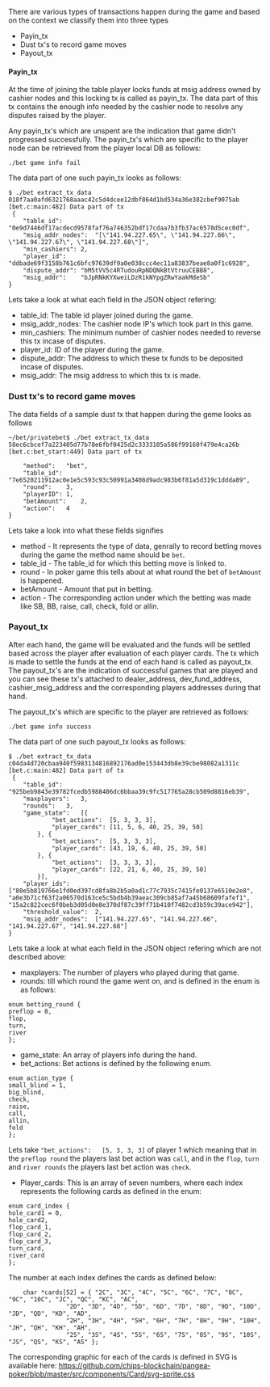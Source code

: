 There are various types of transactions happen during the game and based on the context we classify them into three types
* Payin_tx
* Dust tx's to record game moves
* Payout_tx

#### Payin_tx
At the time of joining the table player locks funds at msig address owned by cashier nodes and this locking tx is called as payin_tx. The data part of this tx contains the enough info needed by the cashier node to resolve any disputes raised by the player.

Any payin_tx's which are unspent are the indication that game didn't progressed successfully. The payin_tx's which are specific to the player node can be retrieved from the player local DB as follows:
```
./bet game info fail
```
The data part of one such payin_tx looks as follows:
```
$ ./bet extract_tx_data 018f7aa0afd6321768aaac42c5d4dcee12dbf864d1bd534a36e382cbef9075ab
[bet.c:main:482] Data part of tx 
 {
	"table_id":	"0e9d7446df17acdecd9578faf76a746352bdf17cdaa7b3fb37ac6578d5cec0df",
	"msig_addr_nodes":	"[\"141.94.227.65\", \"141.94.227.66\", \"141.94.227.67\", \"141.94.227.68\"]",
	"min_cashiers":	2,
	"player_id":	"ddbade69f3158b761c6bfc97639df9a0e038ccc4ec11a83837beae8a0f1c6928",
	"dispute_addr":	"bM5tVV5c4RTudouRpNDQNkBtVtruuCEBB8",
	"msig_addr":	"bJpRNkKYXweiLDzR1kNYpgZRwYaakMdeSb"
}
```
Lets take a look at what each field in the JSON object refering:
* table_id: The table id player joined during the game.
* msig_addr_nodes: The cashier node IP's which took part in this game.
* min_cashiers: The minimum number of cashier nodes needed to reverse this tx incase of disputes.
* player_id: ID of the player during the game.
* dispute_addr: The address to which these tx funds to be deposited incase of disputes.
* msig_addr: The msig address to which this tx is made.

### Dust tx's to record game moves
The data fields of a sample dust tx that happen during the geme looks as follows
```
~/bet/privatebet$ ./bet extract_tx_data 58ec6cbcef7a223405d77b78e6fbf0425d2c3333105a586f99160f479e4ca26b
[bet.c:bet_start:449] Data part of tx 
 
	"method":	"bet",
	"table_id":	"7e6520211912ac0e1e5c593c93c50991a3408d9adc983b6f81a5d319c1ddda89",
	"round":	3,
	"playerID":	1,
	"betAmount":	2,
	"action":	4
}
```
Lets take a look into what these fields signifies
* method - It represents the type of data, genrally to record betting moves during the game the method name should be `bet`.
* table_id - The table_id for which this betting move is linked to.
* round - In poker game this tells about at what round the bet of `betAmount` is happened.
* betAmount - Amount that put in betting.
* action - The corresponding action under which the betting was made like SB, BB, raise, call, check, fold or allin.

### Payout_tx
After each hand, the game will be evaluated and the funds will be settled based across the player after evaluation of each player cards. The tx which is made to settle the funds at the end of each hand is called as payout_tx.
The payout_tx's are the indication of successful games that are played and you can see these tx's attached to dealer_address, dev_fund_address, cashier_msig_address and the corresponding players addresses during that hand.

The payout_tx's which are specific to the player are retrieved as follows:
```
./bet game info success
```
The data part of one such payout_tx looks as follows:
```
$ ./bet extract_tx_data c04da4d720cbaa940f5983134816892176ad0e153443db8e39cbe98082a1311c
[bet.c:main:482] Data part of tx 
 {
	"table_id":	"925beb9843e39782fcedb5988406dc6bbaa39c9fc517765a28cb509d8816eb39",
	"maxplayers":	3,
	"rounds":	3,
	"game_state":	[{
			"bet_actions":	[5, 3, 3, 3],
			"player_cards":	[11, 5, 6, 40, 25, 39, 50]
		}, {
			"bet_actions":	[5, 3, 3, 3],
			"player_cards":	[43, 19, 6, 40, 25, 39, 50]
		}, {
			"bet_actions":	[3, 3, 3, 3],
			"player_cards":	[22, 21, 6, 40, 25, 39, 50]
		}],
	"player_ids":	["80e5b819766e1fd0ed397cd8fa8b2b5a0ad1c77c7935c7415fe0137e6510e2e8", "a0e3b71cf63f2a06570d163ce5c5bdb4b39aeac309cb85af7a45b68609fafef1", "15a2c822cec6f0beb3d05d0e8e370df87c39ff71b410f7482cd3b59c39ace942"],
	"threshold_value":	2,
	"msig_addr_nodes":	["141.94.227.65", "141.94.227.66", "141.94.227.67", "141.94.227.68"]
}
```
Lets take a look at what each field in the JSON object refering which are not described above:
* maxplayers: The number of players who played during that game.
* rounds: till which round the game went on, and is defined in the enum is as follows:
```
enum betting_round { 
preflop = 0, 
flop, 
turn, 
river
};
```
* game_state: An array of players info during the hand.
* bet_actions: Bet actions is defined by the following enum.
```
enum action_type { 
small_blind = 1, 
big_blind, 
check, 
raise, 
call, 
allin, 
fold 
};
```
Lets take `"bet_actions":	[5, 3, 3, 3]`  of player 1 which meaning that in the `preflop round` the players last bet action was `call`, and in the `flop`, `turn` and `river rounds` the players last bet action was `check`.

* Player_cards: This is an array of seven numbers, where each index represents the following cards as defined in the enum:
```
enum card_index { 
hole_card1 = 0, 
hole_card2, 
flop_card_1, 
flop_card_2, 
flop_card_3, 
turn_card, 
river_card 
};
```
The number at each index defines the cards as defined below:
```
	char *cards[52] = { "2C", "3C", "4C", "5C", "6C", "7C", "8C", "9C", "10C", "JC", "QC", "KC", "AC",
			    "2D", "3D", "4D", "5D", "6D", "7D", "8D", "9D", "10D", "JD", "QD", "KD", "AD",
			    "2H", "3H", "4H", "5H", "6H", "7H", "8H", "9H", "10H", "JH", "QH", "KH", "AH",
			    "2S", "3S", "4S", "5S", "6S", "7S", "8S", "9S", "10S", "JS", "QS", "KS", "AS" };
```
The corresponding graphic for each of the cards is defined in SVG is available here: https://github.com/chips-blockchain/pangea-poker/blob/master/src/components/Card/svg-sprite.css
